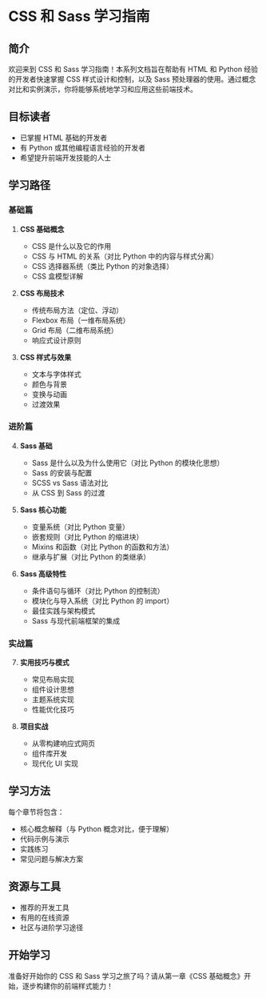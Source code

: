 # CSS 和 Sass 学习指南

## 简介
欢迎来到 CSS 和 Sass 学习指南！本系列文档旨在帮助有 HTML 和 Python 经验的开发者快速掌握 CSS 样式设计和控制，以及 Sass 预处理器的使用。通过概念对比和实例演示，你将能够系统地学习和应用这些前端技术。

## 目标读者
- 已掌握 HTML 基础的开发者
- 有 Python 或其他编程语言经验的开发者
- 希望提升前端开发技能的人士

## 学习路径

### 基础篇
1. **CSS 基础概念**
   - CSS 是什么以及它的作用
   - CSS 与 HTML 的关系（对比 Python 中的内容与样式分离）
   - CSS 选择器系统（类比 Python 的对象选择）
   - CSS 盒模型详解

2. **CSS 布局技术**
   - 传统布局方法（定位、浮动）
   - Flexbox 布局（一维布局系统）
   - Grid 布局（二维布局系统）
   - 响应式设计原则

3. **CSS 样式与效果**
   - 文本与字体样式
   - 颜色与背景
   - 变换与动画
   - 过渡效果

### 进阶篇
4. **Sass 基础**
   - Sass 是什么以及为什么使用它（对比 Python 的模块化思想）
   - Sass 的安装与配置
   - SCSS vs Sass 语法对比
   - 从 CSS 到 Sass 的过渡

5. **Sass 核心功能**
   - 变量系统（对比 Python 变量）
   - 嵌套规则（对比 Python 的缩进块）
   - Mixins 和函数（对比 Python 的函数和方法）
   - 继承与扩展（对比 Python 的类继承）

6. **Sass 高级特性**
   - 条件语句与循环（对比 Python 的控制流）
   - 模块化与导入系统（对比 Python 的 import）
   - 最佳实践与架构模式
   - Sass 与现代前端框架的集成

### 实战篇
7. **实用技巧与模式**
   - 常见布局实现
   - 组件设计思想
   - 主题系统实现
   - 性能优化技巧

8. **项目实战**
   - 从零构建响应式网页
   - 组件库开发
   - 现代化 UI 实现

## 学习方法
每个章节将包含：
- 核心概念解释（与 Python 概念对比，便于理解）
- 代码示例与演示
- 实践练习
- 常见问题与解决方案

## 资源与工具
- 推荐的开发工具
- 有用的在线资源
- 社区与进阶学习途径

## 开始学习
准备好开始你的 CSS 和 Sass 学习之旅了吗？请从第一章《CSS 基础概念》开始，逐步构建你的前端样式能力！
